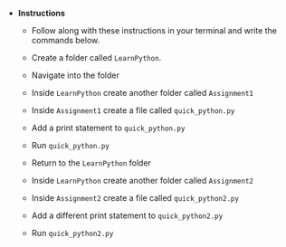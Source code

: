 * **Instructions**

  * Follow along with these instructions in your terminal and write the commands below.

  * Create a folder called `LearnPython`.

  * Navigate into the folder

  * Inside `LearnPython` create another folder called `Assignment1`

  * Inside `Assignment1` create a file called `quick_python.py`

  * Add a print statement to `quick_python.py`

  * Run `quick_python.py`

  * Return to the `LearnPython` folder

  * Inside `LearnPython` create another folder called `Assignment2`

  * Inside `Assignment2` create a file called `quick_python2.py`

  * Add a different print statement to `quick_python2.py`

  * Run `quick_python2.py`
